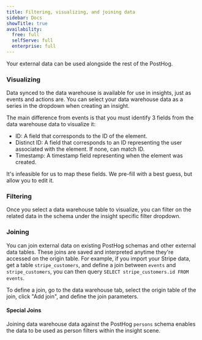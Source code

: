 ```yaml
---
title: Filtering, visualizing, and joining data
sidebar: Docs
showTitle: true
availability:
  free: full
  selfServe: full
  enterprise: full
---
```


Your external data can be used alongside the rest of the PostHog.

### Visualizing

Data synced to the data warehouse is available for use in insights, just as events and actions are. You can select your data warehouse data as a series in the dropdown when creating an insight.

<ProductScreenshot
    imageLight="https://res.cloudinary.com/dmukukwp6/image/upload/data_light_a4b621d2dc.png" 
    imageDark="https://res.cloudinary.com/dmukukwp6/image/upload/data_dark_bd8533060b.png"
    alt="Selecting data warehouse data" 
    classes="rounded"
/>

The main difference from events is that you must identify 3 fields from the data warehouse data to visualize it:

 - ID: A field that corresponds to the ID of the element. 
 - Distinct ID: A field that corresponds to an ID representing the user associated with the element. If none, can match ID.
 - Timestamp: A timestamp field representing when the element was created.
 
It's infeasible for us to map these fields. We pre-fill with a best guess, but allow you to edit it.

### Filtering

Once you select a data warehouse table to visualize, you can filter on the related data in the schema under the insight specific filter dropdown.

### Joining

You can join external data on existing PostHog schemas and other external data tables. These joins are saved and interpreted anytime they're accessed on the origin table. For example, if you import your Stripe data, get a table `stripe_customers`, and define a join between `events` and `stripe_customers`, you can then query `SELECT stripe_customers.id FROM events`. 

To define a join, go to the data warehouse tab, select the origin table of the join, click "Add join", and define the join parameters.

<ProductScreenshot
    imageLight="https://res.cloudinary.com/dmukukwp6/image/upload/Screenshot_2024_06_01_at_4_13_52_PM_c676e12a91.png" 
    imageDark="https://res.cloudinary.com/dmukukwp6/image/upload/Screenshot_2024_06_01_at_4_14_04_PM_74fd0ef4dc.png"
    alt="Create a join" 
    classes="rounded"
/>

#### Special Joins

Joining data warehouse data against the PostHog `persons` schema enables the data to be used as person filters within the insight scene. 

<ProductScreenshot
    imageLight="https://res.cloudinary.com/dmukukwp6/image/upload/Screenshot_2024_06_01_at_4_43_58_PM_e35e915229.png" 
    imageDark="https://res.cloudinary.com/dmukukwp6/image/upload/Screenshot_2024_06_01_at_4_43_10_PM_c7af61a58f.png"
    alt="Filter on joined person properties" 
    classes="rounded"
/>



